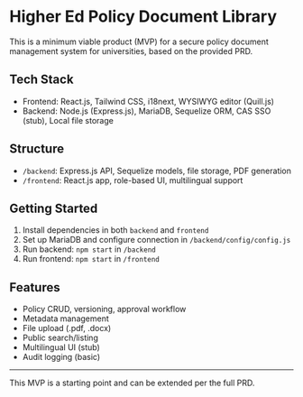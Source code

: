 # Higher Ed Policy Document Library

This is a minimum viable product (MVP) for a secure policy document management system for universities, based on the provided PRD.

## Tech Stack
- Frontend: React.js, Tailwind CSS, i18next, WYSIWYG editor (Quill.js)
- Backend: Node.js (Express.js), MariaDB, Sequelize ORM, CAS SSO (stub), Local file storage

## Structure
- `/backend`: Express.js API, Sequelize models, file storage, PDF generation
- `/frontend`: React.js app, role-based UI, multilingual support

## Getting Started
1. Install dependencies in both `backend` and `frontend`
2. Set up MariaDB and configure connection in `/backend/config/config.js`
3. Run backend: `npm start` in `/backend`
4. Run frontend: `npm start` in `/frontend`

## Features
- Policy CRUD, versioning, approval workflow
- Metadata management
- File upload (.pdf, .docx)
- Public search/listing
- Multilingual UI (stub)
- Audit logging (basic)

---
This MVP is a starting point and can be extended per the full PRD.
